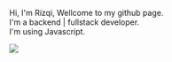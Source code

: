 Hi, I'm Rizqi, Wellcome to my github page.  
I'm a backend | fullstack developer.  
I'm using Javascript.  

![](https://github-readme-stats.vercel.app/api/top-langs/?username=rizqikazukun&theme=transparent&hide_border=true&include_all_commits=true&count_private=false&layout=compact)
